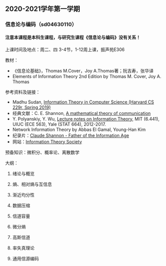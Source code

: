 ## 2020-2021学年第一学期
### 信息论与编码（sd04630110）
#### 注意本课程是本科生课程，与研究生课程《信息论与编码》没有关系！

上课时间及地点：周二、四 3-4节，1-12周上课，振声苑E306

教材：
* 《信息论基础》，Thomas M.Cover，Joy A.Thomas著；阮吉寿，张华译
* Elements of Information Theory 2nd Edition by Thomas M. Cover, Joy A. Thomas

参考资料及链接：
* Madhu Sudan, [Information Theory in Computer Science (Harvard CS 229r, Spring 2019)](http://people.seas.harvard.edu/~madhusudan/courses/Spring2019/)
* 经典文献：C. E. Shannon, [A mathematical theory of communication](https://dl.acm.org/doi/10.1145/584091.584093)
* Y. Polyanskiy, Y. Wu, [Lecture notes on Information Theory](http://people.lids.mit.edu/yp/homepage/data/itlectures_v5.pdf), MIT (6.441), UIUC (ECE 563), Yale (STAT 664), 2012-2017.
* Network Information Theory by Abbas El Gamal, Young-Han Kim
* 纪录片：[Claude Shannon - Father of the Information Age](https://v.qq.com/x/page/a0197khdkeg.html)
* 网站：[Information Theory Society](https://www.itsoc.org/)

预备知识：微积分、概率论、离散数学

大纲：

1. 绪论与概览

2. 熵、相对熵与互信息

3. 渐近均分性

4. 数据压缩

5. 信道容量

6. 微分熵

7. 高斯信道

8. 率失真理论

9. 通用信源编码


